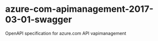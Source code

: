 # azure-com-apimanagement-2017-03-01-swagger
OpenAPI specification for azure.com API vapimanagement
